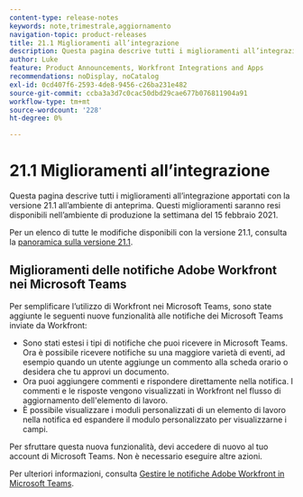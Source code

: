 ```yaml
---
content-type: release-notes
keywords: note,trimestrale,aggiornamento
navigation-topic: product-releases
title: 21.1 Miglioramenti all’integrazione
description: Questa pagina descrive tutti i miglioramenti all’integrazione apportati con la versione 21.1 all’ambiente di anteprima. Questi miglioramenti saranno resi disponibili nell’ambiente di produzione la settimana del 15 febbraio 2021.
author: Luke
feature: Product Announcements, Workfront Integrations and Apps
recommendations: noDisplay, noCatalog
exl-id: 0cd407f6-2593-4de8-9456-c26ba231e482
source-git-commit: ccba3a3d7c0cac50dbd29cae677b076811904a91
workflow-type: tm+mt
source-wordcount: '228'
ht-degree: 0%

---
```


# 21.1 Miglioramenti all’integrazione

Questa pagina descrive tutti i miglioramenti all’integrazione apportati con la versione 21.1 all’ambiente di anteprima. Questi miglioramenti saranno resi disponibili nell’ambiente di produzione la settimana del 15 febbraio 2021.

Per un elenco di tutte le modifiche disponibili con la versione 21.1, consulta la [panoramica sulla versione 21.1](../../../product-announcements/product-releases/21.1-release-activity/21-1-release-overview.md).

## Miglioramenti delle notifiche Adobe Workfront nei Microsoft Teams

Per semplificare l’utilizzo di Workfront nei Microsoft Teams, sono state aggiunte le seguenti nuove funzionalità alle notifiche dei Microsoft Teams inviate da Workfront:

* Sono stati estesi i tipi di notifiche che puoi ricevere in Microsoft Teams. Ora è possibile ricevere notifiche su una maggiore varietà di eventi, ad esempio quando un utente aggiunge un commento alla scheda orario o desidera che tu approvi un documento.
* Ora puoi aggiungere commenti e rispondere direttamente nella notifica. I commenti e le risposte vengono visualizzati in Workfront nel flusso di aggiornamento dell&#39;elemento di lavoro.
* È possibile visualizzare i moduli personalizzati di un elemento di lavoro nella notifica ed espandere il modulo personalizzato per visualizzarne i campi.

Per sfruttare questa nuova funzionalità, devi accedere di nuovo al tuo account di Microsoft Teams. Non è necessario eseguire altre azioni.

Per ulteriori informazioni, consulta [Gestire le notifiche Adobe Workfront in Microsoft Teams](../../../workfront-integrations-and-apps/using-workfront-with-microsoft-teams/manage-wf-notifications-approval-requests-ms-teams.md).

